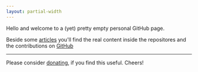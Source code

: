 ```yaml
---
layout: partial-width
---
```


Hello and welcome to a (yet) pretty empty personal GitHub page.

Beside some <a class="nav-link" href="{{ 'posts.html' | relative_url }}">articles</a> you'll
find the real content inside the repositores and the contributions on <a href="https://github.com/error418">GitHub</a>

<github-repos user="error418"></github-repos>

---

Please consider <a href="{{ 'support.html' | relative_url }}">donating</a>, if you find this useful. Cheers! <i class="fa fa-smile-o"></i>
